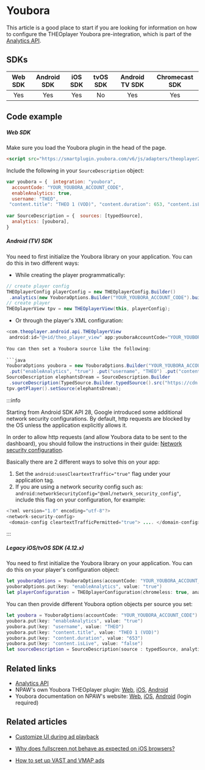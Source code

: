 # Youbora

This article is a good place to start if you are looking for information on how to configure the THEOplayer Youbora pre-integration, which is part of the [Analytics API](pathname:///theoplayer/v4/api-reference/web/types/YouboraAnalyticsIntegrationID.html).

## SDKs

| Web SDK | Android SDK | iOS SDK | tvOS SDK | Android TV SDK | Chromecast SDK |
| :-----: | :---------: | :-----: | :------: | :------------: | :------------: |
|   Yes   |     Yes     |   Yes   |    No    |      Yes       |      Yes       |

## Code example

##### Web SDK
Make sure you load the Youbora plugin in the head of the page.

```html  
<script src="https://smartplugin.youbora.com/v6/js/adapters/theoplayer2/6.8.10/sp.min.js"></script>  
```  

Include the following in your `SourceDescription` object:

```js  
var youbora = {  integration: "youbora",  
  accountCode: "YOUR_YOUBORA_ACCOUNT_CODE",  
  enableAnalytics: true,  
  username: "THEO",  
 "content.title": "THEO 1 (VOD)", "content.duration": 653, "content.isLive": false,}  
  
var SourceDescription = {  sources: [typedSource],  
  analytics: [youbora],  
}  
```  

##### Android (TV) SDK

You need to first initialize the Youbora library on your application. You can do this in two different ways:

- While creating the player programmatically:

```java  
// create player config  
THEOplayerConfig playerConfig = new THEOplayerConfig.Builder()  
 .analytics(new YouboraOptions.Builder("YOUR_YOUBORA_ACCOUNT_CODE").build()) .build();  
// create player  
THEOplayerView tpv = new THEOplayerView(this, playerConfig);  
```  

- Or through the player's XML configuration:

```java  
<com.theoplayer.android.api.THEOplayerView  
 android:id="@+id/theo_player_view" app:youboraAccountCode="YOUR_YOUBORA_ACCOUNT_CODE" />```  
  
You can then set a Youbora source like the following:  
  
```java  
YouboraOptions youbora = new YouboraOptions.Builder("YOUR_YOUBORA_ACCOUNT_CODE")  
 .put("enableAnalytics", "true") .put("username", "THEO") .put("content.title", "VOD") .put("content.duration", "653") .put("content.isLive", "false") .build();  
SourceDescription elephantsDream = SourceDescription.Builder  
 .sourceDescription(TypedSource.Builder.typedSource().src("https://cdn.theoplayer.com/video/elephants-dream/playlist.m3u8").build()) .analytics(youbora) .build();  
tpv.getPlayer().setSource(elephantsDream);  
```

:::info

Starting from Android SDK API 28, Google introduced some additional network security configurations. By default, http requests are blocked by the OS unless the application explicitly allows it.

In order to allow http requests (and allow Youbora data to be sent to the dashboard), you should follow the instructions in their guide: [Network security configuration](https://developer.android.com/training/articles/security-config).

Basically there are 2 different ways to solve this on your app:

1. Set the `android:usesCleartextTraffic="true"` flag under your application tag.
2. If you are using a network security config such as: `android:networkSecurityConfig="@xml/network_security_config"`, include this flag on your configuration, for example:

```java  
<?xml version="1.0" encoding="utf-8"?>  
<network-security-config>  
 <domain-config cleartextTrafficPermitted="true"> .... </domain-config> <base-config cleartextTrafficPermitted="false"/></network-security-config>  
``` 

:::

##### Legacy iOS/tvOS SDK (4.12.x)

You need to first initialize the Youbora library on your application. You can do this on your player's configuration object:

```swift
let youboraOptions = YouboraOptions(accountCode: "YOUR_YOUBORA_ACCOUNT_CODE")
youboraOptions.put(key: "enableAnalytics", value: "true")
let playerConfiguration = THEOplayerConfiguration(chromeless: true, analytics: [youboraOptions])
```

You can then provide different Youbora option objects per source you set:

```swift
let youbora = YouboraOptions(accountCode: "YOUR_YOUBORA_ACCOUNT_CODE")
youbora.put(key: "enableAnalytics", value: "true")
youbora.put(key: "username", value: "THEO")
youbora.put(key: "content.title", value: "THEO 1 (VOD)")
youbora.put(key: "content.duration", value: "653")
youbora.put(key: "content.isLive", value: "false")
let sourceDescription = SourceDescription(source : typedSource, analytics: [youbora])
```

## Related links

- [Analytics API](pathname:///theoplayer/v4/api-reference/web/interfaces/Analytics.html)
- NPAW's own Youbora THEOplayer plugin: [Web](https://bitbucket.org/npaw/theoplayer2-adapter-js/src/master/), [iOS](https://bitbucket.org/npaw/theoplayer-adapter-ios/src/master/), [Android](https://bitbucket.org/npaw/theoplayer-adapter-android/src/master/)
- Youbora documentation on NPAW's website: [Web](https://documentation.npaw.com/integration-docs/docs/theoplayer), [iOS](https://documentation.npaw.com/integration-docs/docs/theoplayer-ios), [Android](https://documentation.npaw.com/integration-docs/docs/theoplayer-android) (login required)

## Related articles

- [Customize UI during ad playback](../11-ui/09-customize-ui-during-playback.md)

- [Why does fullscreen not behave as expected on iOS browsers?](../../faq/04-why-does-fullscreen-not-behave-as-expected-on-ios.md)

- [How to set up VAST and VMAP ads](../01-ads/03-how-to-set-up-vast-and-vmap.md)
